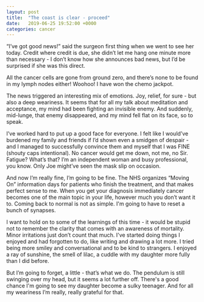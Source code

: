 ```yaml
---
layout: post
title:  "The coast is clear - proceed"
date:   2019-06-25 19:52:00 +0000
categories: cancer
---
```

“I’ve got good news!” said the surgeon first thing when we went to see her today. Credit where credit is due, she didn’t let me hang one minute more than necessary - I don’t know how she announces bad news, but I’d be surprised if she was this direct.

All the cancer cells are gone from ground zero, and there’s none to be found in my lymph nodes either! Woohoo! I have won the chemo jackpot.

The news triggered an interesting mix of emotions. Joy, relief, for sure - but also a deep weariness. It seems that for all my talk about meditation and acceptance, my mind had been fighting an invisible enemy. And suddenly, mid-lunge, that enemy disappeared, and my mind fell flat on its face, so to speak.

I’ve worked hard to put up a good face for everyone. I felt like I would’ve burdened my family and friends if I’d shown even a smidgen of despair - and I managed to successfully convince them and myself that I was FINE (shouty caps intentional). No cancer would get me down, not me, no Sir.  Fatigue? What’s that?  I’m an independent woman and busy professional, you know. Only Joe might’ve seen the mask slip on occasion.

And now I’m really fine, I’m going to be fine. The NHS organizes “Moving On” information days for patients who finish the treatment, and that makes perfect sense to me. When you get your diagnosis immediately cancer becomes one of the main topic in your life, however much you don’t want it to. Coming back to normal is not as simple. I'm going to have to reset a bunch of synapses.

I want to hold on to some of the learnings of this time - it would be stupid not to remember the clarity that comes with an awareness of mortality. Minor irritations just don’t count that much. I've started doing things I enjoyed and had forgotten to do, like writing and drawing a lot more. I tried being more smiley and conversational and to be kind to strangers. I enjoyed a ray of sunshine, the smell of lilac, a cuddle with my daughter more fully than I did before.

But I’m going to forget, a little - that’s what we do. The pendulum is still swinging over my head, but it seems a lot further off. There's a good chance I'm going to see my daughter become a sulky teenager. And for all my weariness I’m really, really grateful for that.
